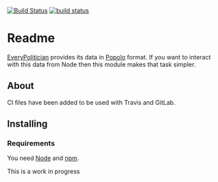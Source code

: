 [![Build Status](https://travis-ci.org/octopusinvitro/everypolitician-popolo-npm.svg?branch=master)](https://travis-ci.org/octopusinvitro/everypolitician-popolo-npm)
[![build status](https://gitlab.com/octopusinvitro/everypolitician-popolo-npm/badges/master/build.svg)](https://gitlab.com/octopusinvitro/everypolitician-popolo-npm/commits/master)


# Readme

[EveryPolitician](http://everypolitician.org/) provides its data in [Popolo](http://www.popoloproject.com/) format. If you want to interact with this data from Node then this module makes that task simpler.


## About

CI files have been added to be used with Travis and GitLab.


## Installing

### Requirements

You need [Node](https://nodejs.org/en/download/) and [npm](https://docs.npmjs.com/getting-started/installing-node).

This is a work in progress

